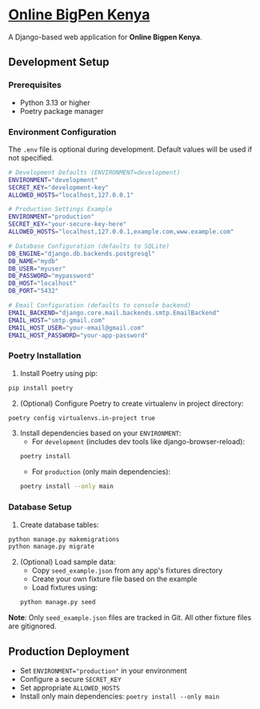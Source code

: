 # [Online BigPen Kenya](https://github.com/tawalabora/bigpen)

A Django-based web application for **Online Bigpen Kenya**.

<!-- ## Features
- Feature 1
- Feature 2
- [Add your key features here] -->

## Development Setup

### Prerequisites
- Python 3.13 or higher
- Poetry package manager

### Environment Configuration

The `.env` file is optional during development. Default values will be used if not specified.

```bash
# Development Defaults (ENVIRONMENT=development)
ENVIRONMENT="development"
SECRET_KEY="development-key"
ALLOWED_HOSTS="localhost,127.0.0.1"

# Production Settings Example
ENVIRONMENT="production"
SECRET_KEY="your-secure-key-here"
ALLOWED_HOSTS="localhost,127.0.0.1,example.com,www.example.com"

# Database Configuration (defaults to SQLite)
DB_ENGINE="django.db.backends.postgresql"
DB_NAME="mydb"
DB_USER="myuser"
DB_PASSWORD="mypassword"
DB_HOST="localhost"
DB_PORT="5432"

# Email Configuration (defaults to console backend)
EMAIL_BACKEND="django.core.mail.backends.smtp.EmailBackend"
EMAIL_HOST="smtp.gmail.com"
EMAIL_HOST_USER="your-email@gmail.com"
EMAIL_HOST_PASSWORD="your-app-password"
```

### Poetry Installation

1. Install Poetry using pip:
```bash
pip install poetry
```

2. (Optional) Configure Poetry to create virtualenv in project directory:
```bash
poetry config virtualenvs.in-project true
```

3. Install dependencies based on your `ENVIRONMENT`:
   - For `development` (includes dev tools like django-browser-reload):
   ```bash
   poetry install
   ```
   - For `production` (only main dependencies):
   ```bash
   poetry install --only main
   ```

### Database Setup

1. Create database tables:
```bash
python manage.py makemigrations
python manage.py migrate
```

2. (Optional) Load sample data:
   - Copy `seed_example.json` from any app's fixtures directory
   - Create your own fixture file based on the example
   - Load fixtures using:
   ```bash
   python manage.py seed
   ```

**Note**: Only `seed_example.json` files are tracked in Git. All other fixture files are gitignored.

## Production Deployment
- Set `ENVIRONMENT="production"` in your environment
- Configure a secure `SECRET_KEY`
- Set appropriate `ALLOWED_HOSTS`
- Install only main dependencies: `poetry install --only main`
